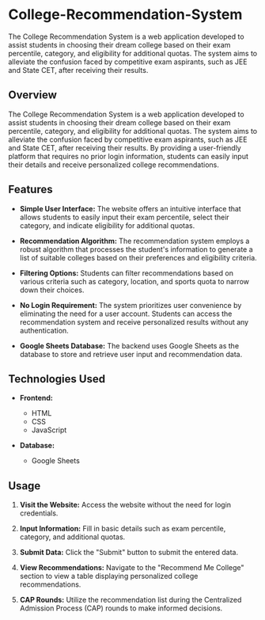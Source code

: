 # College-Recommendation-System
The College Recommendation System is a web application developed to assist students in choosing their dream college based on their exam percentile, category, and eligibility for additional quotas. The system aims to alleviate the confusion faced by competitive exam aspirants, such as JEE and State CET, after receiving their results.



## Overview

The College Recommendation System is a web application developed to assist students in choosing their dream college based on their exam percentile, category, and eligibility for additional quotas. The system aims to alleviate the confusion faced by competitive exam aspirants, such as JEE and State CET, after receiving their results. By providing a user-friendly platform that requires no prior login information, students can easily input their details and receive personalized college recommendations.

## Features

- **Simple User Interface:** The website offers an intuitive interface that allows students to easily input their exam percentile, select their category, and indicate eligibility for additional quotas.

- **Recommendation Algorithm:** The recommendation system employs a robust algorithm that processes the student's information to generate a list of suitable colleges based on their preferences and eligibility criteria.

- **Filtering Options:** Students can filter recommendations based on various criteria such as category, location, and sports quota to narrow down their choices.

- **No Login Requirement:** The system prioritizes user convenience by eliminating the need for a user account. Students can access the recommendation system and receive personalized results without any authentication.

- **Google Sheets Database:** The backend uses Google Sheets as the database to store and retrieve user input and recommendation data.

## Technologies Used

- **Frontend:**
  - HTML
  - CSS
  - JavaScript

- **Database:**
  - Google Sheets

## Usage

1. **Visit the Website:** Access the website without the need for login credentials.

2. **Input Information:** Fill in basic details such as exam percentile, category, and additional quotas.

3. **Submit Data:** Click the "Submit" button to submit the entered data.

4. **View Recommendations:** Navigate to the "Recommend Me College" section to view a table displaying personalized college recommendations.

5. **CAP Rounds:** Utilize the recommendation list during the Centralized Admission Process (CAP) rounds to make informed decisions.



